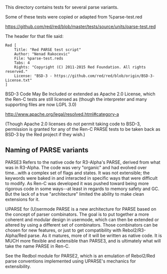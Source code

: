This directory contains tests for several parse variants.

Some of these tests were copied or adapted from %parse-test.red

  https://github.com/red/red/blob/master/tests/source/units/parse-test.red

The header for that file said:

    Red [
        Title: "Red PARSE test script"
        Author: "Nenad Rakocevic"
        File: %parse-test.reds
        Tabs: 4
        Rights: "Copyright (C) 2011-2015 Red Foundation. All rights reserved."
        License: "BSD-3 - https://github.com/red/red/blob/origin/BSD-3-License.txt"
    ]

BSD-3 Code May Be Included or extended as Apache 2.0 License, which the
Ren-C tests are still licensed as (though the interpreter and many supporting
files are now LGPL 3.0)

  http://www.apache.org/legal/resolved.html#category-a

(Though Apache 2.0 licenses do not permit taking code to BSD-3, permission is
granted for any of the Ren-C PARSE tests to be taken back as BSD-3 by the
Red project if they wish.)


## Naming of PARSE variants

PARSE3 Refers to the native code for R3-Alpha's PARSE, derived from what was
in R3-Alpha.  The code was very "organic" and had evolved over time...with a
complex set of flags and states.  It was not extensible; the keywords were
baked in and interacted in specific ways that were difficult to modify.  As
Ren-C was developed it was pushed toward being more rigorous code in some
ways--at least in regards to memory safety and GC.  But the lack of a true
"architecture" limited the ability to make clean extensions for it.

UPARSE for (U)sermode PARSE is a new architecture for PARSE based on the
concept of parser combinators.  The goal is to put together a more coherent
and modular design in usermode, which can then be extended or altered by
using a different set of combinators.  Those combinators can be chosen for
new features, or just to get compatibility with Rebol2/R3-Alpha/Red parse.
As it matures, more of it will be written as native code.  It is MUCH more
flexible and extensible than PARSE3, and is ultimately what will take the
name PARSE in Ren-C.

See the Redbol module for PARSE2, which is an emulation of Rebol2/Red parse
conventions implemented using UPARSE's mechanics for extensibility.
